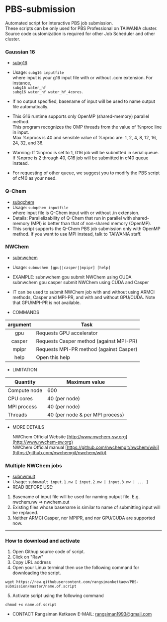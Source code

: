 # PBS-submission
Automated script for interactive PBS job submission. <br />
These scripts can be only used for PBS Professional on TAIWANIA cluster. <br />
Source code customization is required for other Job Scheduler and other cluster.

### Gaussian 16
* [subg16](subg16) 
* Usage: `subg16 inputfile` <br />
where input is your g16 input file with or without .com extension. For instance,  <br />
`subg16 water_hf` <br />
`subg16 water_hf water_hf_4cores.`
* If no output specified, basename of input will be used to name output file automatically.

* This G16 runtime supports only OpenMP (shared-memory) parallel method.  <br />
  This program recognizes the OMP threads from the value of %nproc line in input.  <br />
  Max %nprocs is 40 and sensible value of %nproc are: 1, 2, 4, 8, 12, 16, 24, 32, and 36.

* Warning: If %nproc is set to 1, G16 job will be submitted in serial queue.  <br />
           If %nproc is 2 through 40, G16 job will be submitted in cf40 queue instead.
* For requesting of other queue, we suggest you to modify the PBS script of cf40 as your need.


### Q-Chem
* [subqchem](subqchem)
* Usage: `subqchem inputfile` <br />
where input file is Q-Chem input with or without .in extension.
* Details: Parallelizability of Q-Chem that run in parallel with shared-memory (MPI) is better than that of non-shared memory (OpenMP).
* This script supports the Q-Chem PBS job submission only with OpenMP method. If you want to use MPI instead, talk to TAIWANIA staff.

### NWChem 
* [subnwchem](subnwchem)
* Usage: `subnwchem [gpu||casper||mpipr] [help]` <br />
* EXAMPLE: subnwchem gpu                submit NWChem using CUDA  <br />
           subnwchem gpu casper      submit NWChem using CUDA and Casper

* IT can be used to submit NWChem job with and without using ARMCI methods, Casper and MPI-PR, and with and without GPU/CUDA. Note that GPU/MPI-PR is not available.

* COMMANDS

| argument | Task |
| :---: | --- |
| gpu      | Requests GPU accelerator | 
| casper   | Requests Casper method (against MPI-PR) |
| mpipr    | Requests MPI-PR method (against Casper) | 
| help     | Open this help |

* LIMITATION

| Quantity | Maximum value |
| --- | --- |
| Compute node | 600 |
| CPU cores | 40 (per node) |
| MPI process | 40 (per node) |
| Threads | 40 (per node & per MPI process) |

* MORE DETAILS

   NWChem Official Website  [http://www.nwchem-sw.org](http://www.nwchem-sw.org)  <br />
   NWChem Official manual   [https://github.com/nwchemgit/nwchem/wiki](https://github.com/nwchemgit/nwchem/wiki)
                         
### Multiple NWChem jobs
* [subnwmult](subnwmult)
* Usage: `subnwmult input.1.nw [ input.2.nw | input.3.nw | ... ]` <br />
* READ BEFORE USE: 
1. Basename of input file will be used for naming output file. E.g. nwchem.nw => nwchem.out
2. Existing files whose basename is similar to name of submitting input will be replaced.
3. Neither ARMCI Casper, nor MPIPR, and nor GPU/CUDA are supported now.

---

### How to download and activate
1. Open Githup source code of script.
2. Click on "Raw"
3. Copy URL address
4. Open your Linux terminal then use the following command for downloading the script.
```
wget https://raw.githubusercontent.com/rangsimanketkaew/PBS-submission/master/name.of.script
```
5. Activate script using the following command
```
chmod +x name.of.script
```

* CONTACT
Rangsiman Ketkaew  E-MAIL: rangsiman1993@gmail.com

